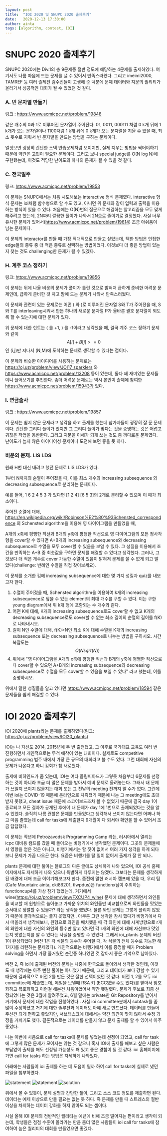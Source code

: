 ```yaml
---
layout: post
title:  "IOI 2020 및 SNUPC 2020 출제후기"
date:   2020-12-13 17:30:00
author: ainta
tags: [algorithm, contest, IOI]
---
```



# SNUPC 2020 출제후기

SNUPC 2020에는 Div.1의 총 9문제중 절반 정도에 해당하는 4문제를 출제하였다. 여기서도 나름 마음에 드는 문제를 낼 수 있어서 만족스러웠다. 그리고 imeimi2000, TAMREF 등 여러 출제진 검수진들이 고생해 준 덕분에 문제 데이터와 지문의 퀄리티가 올라가서 성공적인 대회가 될 수 있었던 것 같다.

### A. 빈 문자열 만들기

링크 : https://www.acmicpc.net/problem/19848

같은 개수의 0과 1로 이루어진 문자열이 주어진다. 01, 0011, 000111 처럼 0 k개 뒤에 1 k개가 오는 문자열이나 1100처럼 1 k개 뒤에 0 k개가 오는 문자열을 지울 수 있을 때, 최소 횟수로 지워서 빈 문자열을 만드는 방법을 구하는 문제이다.

얼핏보면 굉장히 간단한 스택 연습문제처럼 보이지만, 실제 지우는 방법을 찍어야하기 때문에 약간은 고민이 필요한 문제이다. 그러고 보니 special judge를 O(N log N)에 구현했는데, 이것도 적당한 난이도의 하나의 문제가 될 수 있을 것 같다.



### C. 전국일주

링크: https://www.acmicpc.net/problem/19853

이 문제는 SNUPC에서는 처음 시도해보는 interactive 형식 문제였다. interactive 형식 문제는 ioi처럼 함수형으로 할 수도 있고, 아니면 위 문제와 같이 입력과 출력을 이용하는 방식이 있을 수 있다. 처음에는 O(N)번의 질문으로 해결하는 알고리즘을 모두 맞게 해주려고 했는데, 2N짜리 깔끔한 풀이가 나와서 2N으로 줄이기로 결정했다. 사실 너무 유사한 문제가 있어서(https://www.acmicpc.net/problem/19614) 조금 아쉬움이 남는 문제이다.

이 문제의 interactor를 만들 때 가장 적대적으로 만들고 싶었는데, 택한 방법은 인접한 edge들의 종류 중 더 적은 종류로 선택하는 방법이었다. 이것보다 더 좋은 방법이 있는지 찾는 것도 challenging한 문제가 될 수 있겠다.



### H. 계주 코스 정하기

링크: https://www.acmicpc.net/problem/19856

이 문제는 뒤에 나올 비운의 문제가 풀이가 틀린 것으로 밝혀져 급하게 준비한 어려운 문제인데, 급하게 준비한 것 치고 맘에 드는 문제가 나와서 만족스러웠다.

이 문제와 관련이 있는 문제로는 어떤 ( 와 )로 이루어진 문자열 S와 T가 주어졌을 때, S와 T를 interleaving시켜서 만든 하나의 새로운 문자열 P가 올바른 괄호 문자열이 되도록 할 수 있는지에 대한 문제가 있다. 

위 문제에 대한 힌트는 ( 를 +1, ) 를 -1이라고 생각했을 때, 결국 계주 코스 정하기 문제와 같이 $$A[i]+B[j] >= 0$$인 (i,j)만 지나서 (N,M)에 도착하는 문제로 생각할 수 있다는 점이다. 

이 문제와 비슷한 아이디어를 사용하는 문제로는 https://oj.uz/problem/view/JOI17_sparklers 와 https://www.acmicpc.net/problem/13208 등이 있는데, 둘다 꽤 재미있는 문제들이니 풀어보기를 추천한다. 좀더 어려운 문제로는 역시 본인이 출제에 참여한 https://www.acmicpc.net/problem/15943가 있다.



### I. 연금술사

링크 : https://www.acmicpc.net/problem/19857

이 문제는 쉽지 않은 문제라고 생각을 하고 출제를 했는데 참가자들이 굉장히 잘 푼 문제이다. 간단한 그리디 풀이가 있지만 그 그리디 풀이가 맞다는 것을 증명하는 것은 어렵고 귀찮은 작업을 동반한다. 그리고 지문을 이해가 되게 쓰는 것도 좀 까다로운 문제였다. 난이도가 높지 않은 아이디어성 문제이니 도전해 보면 좋을 듯 하다.

### 비운의 문제. LIS LDS

원래 H번 대신 내려고 했던 문제로 LIS LDS가 있다.

1부터 N까지의 순열이 주어졌을 때, 이를 최소 개수의 increasing subsequence 와 decreasing subsequence로 분리하는 문제이다.

예를 들어, 1 6 2 4 5 3 가 있다면 [1 2 4] [6 5 3]의 2개로 분리할 수 있으며 이 때가 최소이다. 

주어진 순열에 대해, https://en.wikipedia.org/wiki/Robinson%E2%80%93Schensted_correspondence 의 Schensted algorithm을 이용해 영 다이어그램을 만들었을 때,

A개의 x축에 평행한 직선과 B개의 y축에 평행한 직선으로 영 다이어그램의 모든 정사각형을 cover할 수 있다면
A+B개의 increasing subsequence와 decreasing subsequence로 수열을 모두 cover할 수 있음을 보일 수 있다.
그 성질을 이용해서 조건을 만족하는 A+B 중 최솟값을 구하면 문제를 해결할 수 있다고 생각했다.
그러나, 그것보다 더 적은 개수로 cover 가능한 수열이 있음이 밝혀져 문제를 쓸 수 없게 되고 말았다(challenge: 반례인 수열을 직접 찾아보세요).

이 문제를 소개한 김에 increasing subsequence에 대한 몇 가지 성질과 quiz를 내보고자 한다.

1. 수열이 주어졌을 때, Schensted algorithm을 이용하여 k개의  increasing subsequence로 덮을 수 있는 element의 최대 개수를 구할 수 있다. 이는 구한 young diagram에서 위 k개 행에 포함되는 수 개수와 같다.
2. 어떤 K에 대해, K개의 increasing subsequence로도 cover할 수 없고 K개의 decreasing subsequence로도 cover할 수 없는 최소 길이의 순열의 길이를 f(K)로 나타내시오.
3. 길이 N인 수열에 대해, f(K)>N인 최소 K에 대해 수열을 K개의 increasing subsequence 또는 decreasing subsequence로 나누는 방법을 구하시오. 시간복잡도는 $$O(N sqrt(N))$$
4. 위에서 "영 다이어그램을 A개의 x축에 평행한 직선과 B개의 y축에 평행한 직선으로 다 cover할 수 있으면 A+B개의 increasing subsequence와 decreasing subsequence로 수열을 모두 cover할 수 있음을 보일 수 있다" 라고 했는데, 이를 증명하시오.

위에서 말한 성질들을 알고 있다면 https://www.acmicpc.net/problem/18594 같은 문제들을 쉽게 해결할 수 있다.

# IOI 2020 출제후기

IOI 2020에 plants라는 문제를 출제하였다(링크: https://oj.uz/problem/view/IOI20_plants)

IOI는 나 자신도 2014, 2015년에 두 번 출전했고, 그 이후로 국가대표 교육도 여러 번 진행하면서 개인적으로는 무척 애착이 있는 대회이다. 실제로도 competitive programming 범주 내에서 가장 큰 규모의 대회라고 볼 수도 있다.
그런 대회에 자신의 문제가 나온다고 하니 감회가 참 새로웠다.

출제에 비하인드가 좀 있는데, IOI는 여타 올림피아드가 그렇듯 처음부터 6문제를 선정하는 것이 아니라 조금 더 많은 문제를 받아서 예비 문제로 올려놓는다. 그래서 내 문제가 쓰일지 쓰이지 않을지는 대회 또는 그 전날의 meeting 전까지 알 수가 없다. 그런데 이번 ioi는 COVID-19 때문에 온라인으로 치뤄졌기 때문에 나는 그 meeting에도 초대받지 못했고, cheat issue 때문에 스코어보드조차 볼 수 없었기 때문에 결국 day 1이 종료되고 모든 결과가 공개된 후에야 내 문제가 day 1에 1번으로 출제되었다는 것을 알 수 있었다. 솔직히 나름 괜찮은 문제를 만들었다고 생각해서 쓰이지 않는다면 어쩌나 하고 마음 졸였는데 call for tasks에 제출한지 9개월이 다 되서야 확인을 할 수 있어서 조금 답답했다.

이 문제는 작년에 Petrozavodsk Programming Camp 라는, 러시아에서 열리는 icpc 대비용 캠프를 갔을 때 돌아오는 비행기에서 생각했던 문제이다. 그곳의 문제들에서 영향을 얻은 것은 아니고, 비행기에서는 할 짓이 없어서 여러 가지 생각을 하게 되다보니 문제가 가끔 나오곤 한다. 요즘은 비행기를 탈 일이 없어서 출제가 잘 안 되나..

plants 문제에 대한 풀이는 블로그의 다른 글에도 상세하게 나와 있으며, IOI 공식 홈페이지에서도 자세하게 나와 있으니 특별하게 다루지는 않겠다. 그보다는 문제를 생각하게 된 배경에 대해 조금 이야기해보고자 한다. 좀전에 말한 러시아 캠프에 있을 때, 우리 팀(Cafe Mountain: ainta, cki86201, tlwpdus)은 functionx님이 주최하는 functioncup4를 가상 참가 했었는데, 거기에서 wine(https://oj.uz/problem/view/FXCUP4_wine) 문제에 대해 생각하면서 와인들을 비교할 때 원형으로 늘어놓고 가까운 위치의 와인들만 비교함으로써 와인들을 맛있는 순서대로 정렬할 수 있을까? 라는 생각을 했었다. 물론 와인 문제는 그렇게 풀리지 않았기 때문에 결과적으로는 풀지 못했지만.. 아무튼 그런 생각을 잠시 했다가 비행기에서 다시 떠올라서 생각해보니, 원형으로 와인을 배치했을 때 각 와인에 대해 시계방향으로 r개의 와인에 대한 자신의 와인의 등수만 알고 있다면 각 r개의 와인에 대해 자신보다 맛있는지 맛없는지를 알 수 있다는 사실을 증명할 수 있었다. 그래서 ioi_plants 문제의 버전 1이 완성되었다 (버전 1은 각 식물의 등수가 주어질 때, 각 식물의 전체 등수로 가능한 해 1가지를 리턴하는 문제였다). 개인적으로는 비행기에서 이를 증명할 때가 Problem solving을 하면서 가장 즐거웠던 순간중 하나였던 것 같아서 좋은 기억으로 남아있다.

버전 2, 즉 ioi에 출제된 버전의 문제는 나중에 한국으로 돌아와서 생각한 것인데, 이것도 내 생각에는 아주 뻔한 풀이는 아니었기 때문에, 그리고 데이터가 보다 강할 수 있기 때문에 결과적으로 버전 2를 만든 것은 잘한 선택이었던 것 같다. 버전 1, 2를 모두 ioi committee에 제출했는데, 메일을 보낼때 RSA 키 (ECC였을 수도 있다)를 받아서 암호화하고 복호화하고 이런걸 해본건 처음이었어서 약간 헷갈렸다. 문제가 후보로 최종 선정되었다는 것은 3월에 알려주었고, 6월 말에는 private한 Git Repository를 받아서 거기에서 문제에 대한 작업을 진행하였다.. 사실 ioi committee분께서 subtask를 좀 많이 수정하셨고 거기에 대한 솔루션과 데이터도 아예 새로 만드셨다. 데이터를 만들어주신건 되게 편하고 좋았지만, 서브태스크에 대해서는 약간 의견이 맞지 않아서 수정 과정을 거치기도 했다. 결론적으로는 데이터를 만들지 않고 문제 출제를 할 수 있어서 아주 좋았다.

나는 이번에 처음으로 call for tasks에 문제를 넣었는데 선정이 되었고, call for task에 그렇게 많은 문제가 모이지는 않는 것 같으니 혹시 IOI에 출제를 해보고 싶은 사람은 부담없이 출제를 해도 선정될 가능성도 꽤 있고 좋은 경험이 될 것 같다. ioi 홈페이지에 가면 call for tasks 하는 방법은 자세하게 나와있다.

아래에는 사람들이 ioi 출제를 하는 데 도움이 될까 하여 call for tasks에 실제로 냈던 파일을 첨부하였다.

 ![statement](../assets/images/ioi-2020-ainta/plant1.png)
 ![statement](../assets/images/ioi-2020-ainta/plant2.png)
 ![solution](../assets/images/ioi-2020-ainta/sol1.png)

위에서 볼 수 있듯이, 문제 설명과 간단한 풀이, 그리고 소스 코드 정도를 제출하면 된다. 데이터는 예제 이상으로 만들 필요는 없는 듯 하다. 즉 문제를 만들 때 스트레스의 절반 이상을 차지하는 데이터 강화를 하지 않아도 되는 셈이다.

사실 올해 IOI 문제의 전반적인 퀄리티는 예년에 비해 조금 떨어지는 편이라고 생각이 되는데, 학생들은 점점 수준이 올라가는 만큼 좀더 많은 사람들이 ioi call for tasks에 참여하여 높은 퀄리티의 대회를 만들었으면 좋겠다.
